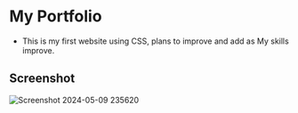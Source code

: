 # My Portfolio
- This is my first website using CSS, plans to improve and add as My skills improve.

## Screenshot
![Screenshot 2024-05-09 235620](https://github.com/jocephuss/My-Portfolio/assets/42878854/76fe0403-a9bb-46c2-b347-8404d4e09b5d)
